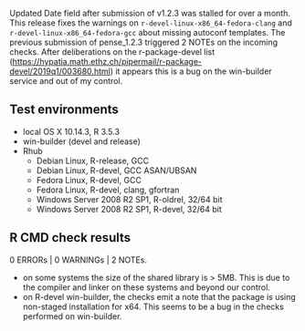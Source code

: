 Updated Date field after submission of v1.2.3 was stalled for over a month.
This release fixes the warnings on `r-devel-linux-x86_64-fedora-clang` and
`r-devel-linux-x86_64-fedora-gcc` about missing autoconf templates.
The previous submission of pense_1.2.3 triggered 2 NOTEs on the incoming checks.
After deliberations on the r-package-devel list (https://hypatia.math.ethz.ch/pipermail/r-package-devel/2019q1/003680.html) it appears this is a bug on the win-builder service and out of my control.

## Test environments

* local OS X 10.14.3, R 3.5.3
* win-builder (devel and release)
* Rhub
  * Debian Linux, R-release, GCC
  * Debian Linux, R-devel, GCC ASAN/UBSAN
  * Fedora Linux, R-devel, GCC
  * Fedora Linux, R-devel, clang, gfortran
  * Windows Server 2008 R2 SP1, R-oldrel, 32/64 bit
  * Windows Server 2008 R2 SP1, R-devel, 32/64 bit
## R CMD check results

0 ERRORs | 0 WARNINGs | 2 NOTEs.

* on some systems the size of the shared library is > 5MB.
  This is due to the compiler and linker on these systems and beyond our control.
* on R-devel win-builder, the checks emit a note that the package is using non-staged installation for x64.
  This seems to be a bug in the checks performed on win-builder.

